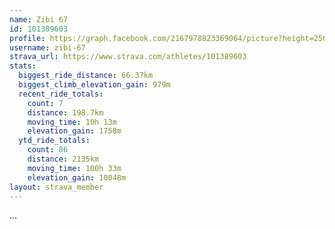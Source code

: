 ```yaml
---
name: Zibi 67
id: 101389603
profile: https://graph.facebook.com/2167978823369064/picture?height=256&width=256
username: zibi-67
strava_url: https://www.strava.com/athletes/101389603
stats:
  biggest_ride_distance: 66.37km
  biggest_climb_elevation_gain: 979m
  recent_ride_totals:
    count: 7
    distance: 198.7km
    moving_time: 10h 13m
    elevation_gain: 1758m
  ytd_ride_totals:
    count: 86
    distance: 2135km
    moving_time: 100h 33m
    elevation_gain: 10048m
layout: strava_member
--- 
```

...

